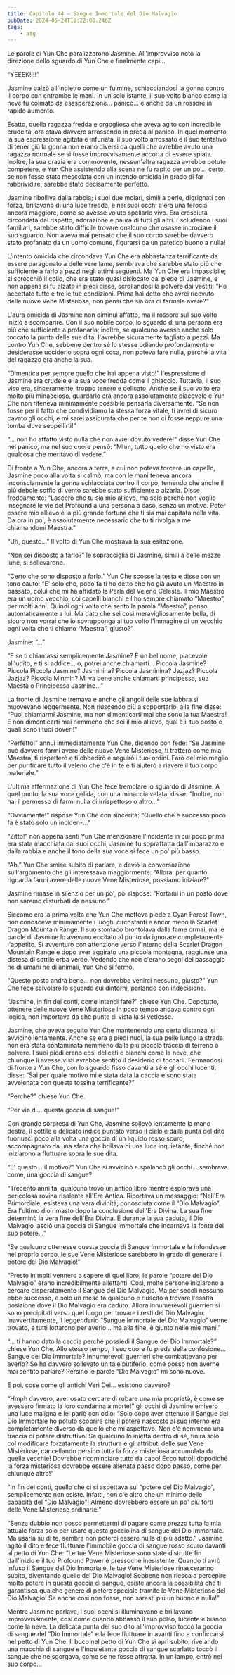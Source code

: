 ```yaml
---
title: Capitolo 44 – Sangue Immortale del Dio Malvagio
pubDate: 2024-05-24T10:22:06.246Z
tags:
    - atg
---
```



Le parole di Yun Che paralizzarono Jasmine. All'improvviso notò la direzione dello sguardo di Yun Che e finalmente capì...


“YEEEK!!!!”


Jasmine balzò all'indietro come un fulmine, schiacciandosi la gonna contro il corpo con entrambe le mani. In un solo istante, il suo volto bianco come la neve fu colmato da esasperazione... panico... e anche da un rossore in rapido aumento.


Esatto, quella ragazza fredda e orgogliosa che aveva agito con incredibile crudeltà, ora stava davvero arrossendo in preda al panico. In quel momento, la sua espressione agitata e infuriata, il suo volto arrossato e il suo tentativo di tener giù la gonna non erano diversi da quelli che avrebbe avuto una ragazza normale se si fosse improvvisamente accorta di essere spiata. Inoltre, la sua grazia era commovente, nessun'altra ragazza avrebbe potuto competere, e Yun Che assistendo alla scena ne fu rapito per un po'... certo, se non fosse stata mescolata con un intendo omicida in grado di far rabbrividire, sarebbe stato decisamente perfetto.


Jasmine ribolliva dalla rabbia; i suoi due molari, simili a perle, digrignati con forza, brillavano di una luce fredda, e nei suoi occhi c'era una ferocia ancora maggiore, come se avesse voluto spellarlo vivo. Era cresciuta circondata dal rispetto, adorazione e paura di tutti gli altri. Escludendo i suoi familiari, sarebbe stato difficile trovare qualcuno che osasse incrociare il suo sguardo. Non aveva mai pensato che il suo corpo sarebbe davvero stato profanato da un uomo comune, figurarsi da un patetico buono a nulla!


L'intento omicida che circondava Yun Che era abbastanza terrificante da essere paragonato a delle vere lame, sembrava che sarebbe stato più che sufficiente a farlo a pezzi negli attimi seguenti. Ma Yun Che era impassibile; si scrocchiò il collo, che era stato quasi dislocato dal piede di Jasmine, e non appena si fu alzato in piedi disse, scrollandosi la polvere dai vestiti: “Ho accettato tutte e tre le tue condizioni. Prima hai detto che avrei ricevuto delle nuove Vene Misteriose, non pensi che sia ora di farmele avere?”


L'aura omicida di Jasmine non diminuì affatto, ma il rossore sul suo volto iniziò a scomparire. Con il suo nobile corpo, lo sguardo di una persona era più che sufficiente a profanarla; inoltre, se qualcuno avesse anche solo toccato la punta delle sue dita, l'avrebbe sicuramente tagliato a pezzi. Ma contro Yun Che, sebbene dentro sé lo stesse odiando profondamente e desiderasse ucciderlo sopra ogni cosa, non poteva fare nulla, perché la vita del ragazzo era anche la sua.


“Dimentica per sempre quello che hai appena visto!” l'espressione di Jasmine era crudele e la sua voce fredda come il ghiaccio. Tuttavia, il suo viso era, sinceramente, troppo tenero e delicato. Anche se il suo volto era molto più minaccioso, guardarlo era ancora assolutamente piacevole e Yun Che non riteneva minimamente possibile pensarla diversamente. “Se non fosse per il fatto che condividiamo la stessa forza vitale, ti avrei di sicuro cavato gli occhi, e mi sarei assicurata che per te non ci fosse neppure una tomba dove seppellirti!”


“... non ho affatto visto nulla che non avrei dovuto vedere!” disse Yun Che nel panico, ma nel suo cuore pensò: “Mhm, tutto quello che ho visto era qualcosa che meritavo di vedere.”


Di fronte a Yun Che, ancora a terra, a cui non poteva torcere un capello, Jasmine poco alla volta si calmò, ma con le mani teneva ancora inconsciamente la gonna schiacciata contro il corpo, temendo che anche il più debole soffio di vento sarebbe stato sufficiente a alzarla. Disse freddamente: “Lascerò che tu sia mio allievo, ma solo perché non voglio insegnare le vie del Profound a una persona a caso, senza un motivo. Poter essere mio allievo è la più grande fortuna che ti sia mai capitata nella vita. Da ora in poi, è assolutamente necessario che tu ti rivolga a me chiamandomi Maestra.”


“Uh, questo...” Il volto di Yun Che mostrava la sua esitazione.


“Non sei disposto a farlo?” le sopracciglia di Jasmine, simili a delle mezze lune, si sollevarono.


“Certo che sono disposto a farlo.” Yun Che scosse la testa e disse con un tono cauto: “E' solo che, poco fa ti ho detto che ho già avuto un Maestro in passato, colui che mi ha affidato la Perla del Veleno Celeste. Il mio Maestro era un uomo vecchio, coi capelli bianchi e l'ho sempre chiamato “Maestro”, per molti anni. Quindi ogni volta che sento la parola “Maestro”, penso automaticamente a lui. Ma dato che sei così meravigliosamente bella, di sicuro non vorrai che io sovrapponga al tuo volto l'immagine di un vecchio ogni volta che ti chiamo “Maestra”, giusto?”


Jasmine: “...”


“E se ti chiamassi semplicemente Jasmine? È un bel nome, piacevole all'udito, e ti si addice... o, potrei anche chiamarti... Piccola Jasmine? Piccola Piccola Jasmine? Jasminina? Piccola Jasminina? Jazjaz? Piccola Jazjaz? Piccola Minmin? Mi va bene anche chiamarti principessa, sua Maestà o Principessa Jasmine...”


La fronte di Jasmine tremava e anche gli angoli delle sue labbra si muovevano leggermente. Non riuscendo più a sopportarlo, alla fine disse: “Puoi chiamarmi Jasmine, ma non dimenticarti mai che sono la tua Maestra! E non dimenticarti mai nemmeno che sei il mio allievo, qual è il tuo posto e quali sono i tuoi doveri!”


“Perfetto!” annuì immediatamente Yun Che, dicendo con fede: “Se Jasmine può davvero farmi avere delle nuove Vene Misteriose, ti tratterò come mia Maestra, ti rispetterò e ti obbedirò e seguirò i tuoi ordini. Farò del mio meglio per purificare tutto il veleno che c'è in te e ti aiuterò a riavere il tuo corpo materiale.”


L'ultima affermazione di Yun Che fece tremolare lo sguardo di Jasmine. A quel punto, la sua voce gelida, con una minaccia velata, disse: “Inoltre, non hai il permesso di farmi nulla di irrispettoso o altro...”


“Ovviamente!” rispose Yun Che con sincerità: “Quello che è successo poco fa è stato solo un inciden-...”


“Zitto!” non appena sentì Yun Che menzionare l'incidente in cui poco prima era stata macchiata dai suoi occhi, Jasmine fu sopraffatta dall'imbarazzo e dalla rabbia e anche il tono della sua voce si fece un po' più basso.


“Ah.” Yun Che smise subito di parlare, e deviò la conversazione sull'argomento che gli interessava maggiormente: “Allora, per quanto riguarda farmi avere delle nuove Vene Misteriose, possiamo iniziare?”


Jasmine rimase in silenzio per un po', poi rispose: “Portami in un posto dove non saremo disturbati da nessuno.”


Siccome era la prima volta che Yun Che metteva piede a Cyan Forest Town, non conosceva minimamente i luoghi circostanti e ancor meno la Scarlet Dragon Mountain Range. Il suo stomaco brontolava dalla fame ormai, ma le parole di Jasmine lo avevano eccitato al punto da ignorare completamente l'appetito. Si avventurò con attenzione verso l'interno della Scarlet Dragon Mountain Range e dopo aver aggirato una piccola montagna, raggiunse una distesa di sottile erba verde. Vedendo che non c'erano segni del passaggio né di umani né di animali, Yun Che si fermò.


“Questo posto andrà bene... non dovrebbe venirci nessuno, giusto?” Yun Che fece scivolare lo sguardo sui dintorni, parlando con indecisione.


“Jasmine, in fin dei conti, come intendi fare?” chiese Yun Che. Dopotutto, ottenere delle nuove Vene Misteriose in poco tempo andava contro ogni logica, non importava da che punto di vista la si vedesse.


Jasmine, che aveva seguito Yun Che mantenendo una certa distanza, si avvicinò lentamente. Anche se era a piedi nudi, la sua pelle lungo la strada non era stata contaminata nemmeno dalla più piccola traccia di terreno o polvere. I suoi piedi erano così delicati e bianchi come la neve, che chiunque li avesse visti avrebbe sentito il desiderio di toccarli. Fermandosi di fronte a Yun Che, con lo sguardo fisso davanti a sé e gli occhi lucenti, disse: “Sai per quale motivo mi è stata data la caccia e sono stata avvelenata con questa tossina terrificante?”


“Perché?” chiese Yun Che.


“Per via di... questa goccia di sangue!”


Con grande sorpresa di Yun Che, Jasmine sollevò lentamente la mano destra, il sottile e delicato indice puntato verso il cielo e dalla punta del dito fuoriuscì poco alla volta una goccia di un liquido rosso scuro, accompagnato da una sfera che brillava di una luce inquietante, finché non iniziarono a fluttuare sopra le sue dita.


“E' questo... il motivo?” Yun Che si avvicinò e spalancò gli occhi... sembrava come, una goccia di sangue?


“Trecento anni fa, qualcuno trovò un antico libro mentre esplorava una pericolosa rovina risalente all'Era Antica. Riportava un messaggio: “Nell'Era Primordiale, esisteva una vera divinità, conosciuta come il “Dio Malvagio”. Era l'ultimo dio rimasto dopo la conclusione dell'Era Divina. La sua fine determinò la vera fine dell'Era Divina. E durante la sua caduta, il Dio Malvagio lasciò una goccia di Sangue Immortale che incarnava la fonte del suo potere...”


“Se qualcuno ottenesse questa goccia di Sangue Immortale e la infondesse nel proprio corpo, le sue Vene Misteriose sarebbero in grado di generare il potere del Dio Malvagio!”


“Presto in molti vennero a sapere di quel libro; le parole “potere del Dio Malvagio” erano incredibilmente allettanti. Così, molte persone iniziarono a cercare disperatamente il Sangue del Dio Malvagio. Ma per secoli nessuno ebbe successo, e solo un mese fa qualcuno è riuscito a trovare l'esatta posizione dove il Dio Malvagio era caduto. Allora innumerevoli guerrieri si sono precipitati verso quel luogo per trovare i resti del Dio Malvagio. Inavvertitamente, il leggendario “Sangue Immortale del Dio Malvagio” venne trovato, e tutti lottarono per averlo... ma alla fine, è giunto nelle mie mani.”


“... ti hanno dato la caccia perché possiedi il Sangue del Dio Immortale?” chiese Yun Che. Allo stesso tempo, il suo cuore fu preda della confusione... Sangue del Dio Immortale? Innumerevoli guerrieri che combattevano per averlo? Se ha davvero sollevato un tale putiferio, come posso non averne mai sentito parlare? Persino le parole “Dio Malvagio” mi sono nuove.


E poi, cose come gli antichi Veri Dei... esistono davvero?


“Hmph davvero, aver osato cercare di rubare una mia proprietà, è come se avessero firmato la loro condanna a morte!” gli occhi di Jasmine emisero una luce maligna e lei parlò con odio: “Solo dopo aver ottenuto il Sangue del Dio Immortale ho potuto scoprire che il potere nascosto al suo interno era completamente diverso da quello che mi aspettavo. Non c'è nemmeno una traccia di potere distruttivo! Se qualcuno lo inietta dentro di sé, finirà solo col modificare forzatamente la struttura e gli attributi delle sue Vene Misteriose, cancellando persino tutta la forza misteriosa accumulata da quelle vecchie! Dovrebbe ricominciare tutto da capo! Ecco tutto!! dopodiché la forza misteriosa dovrebbe essere allenata passo dopo passo, come per chiunque altro!”


“In fin dei conti, quello che ci si aspettava sul “potere del Dio Malvagio”, semplicemente non esiste. Infatti, non c'è altro che un minimo delle capacità del “Dio Malvagio”! Almeno dovrebbero essere un po' più forti delle Vene Misteriose ordinarie!”


“Senza dubbio non posso permettermi di pagare come prezzo tutta la mia attuale forza solo per usare questa gocciolina di sangue del Dio Immortale. Ma usarla su di te, sembra non poterci essere nulla di più adatto.” Jasmine agitò il dito e fece fluttuare l'immobile goccia di sangue rosso scuro davanti al petto di Yun Che: “Le tue Vene Misteriose sono state distrutte fin dall'inizio e il tuo Profound Power è pressoché inesistente. Quando ti avrò infuso il Sangue del Dio Immortale, le tue Vene Misteriose rinasceranno subito, diventando quelle del Dio Malvagio! Sebbene non riesca a percepire molto potere in questa goccia di sangue, esiste ancora la possibilità che ti garantisca qualche genere di potere speciale tramite le Vene Misteriose del Dio Malvagio! Se anche così non fosse, non saresti più un buono a nulla!”


Mentre Jasmine parlava, i suoi occhi si illuminavano e brillavano improvvisamente, così come quando abbassò il suo polso, lucente e bianco come la neve. La delicata punta del suo dito all'improvviso toccò la goccia di sangue del “Dio Immortale” e la fece fluttuare in avanti fino a conficcarsi nel petto di Yun Che. Il buco nel petto di Yun Che si aprì subito, rivelando una macchia di sangue e l'inquietante goccia di sangue scarlatto toccò il sangue che ne sgorgava, come se ne fosse attratta. In un lampo, entrò nel suo corpo...
                                



